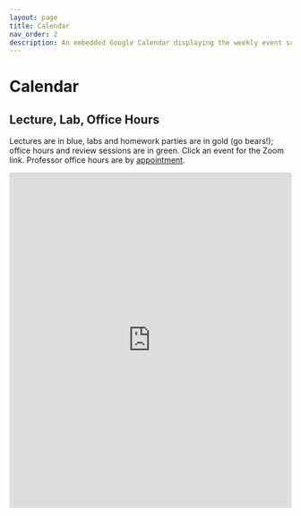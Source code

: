 ```yaml
---
layout: page
title: Calendar
nav_order: 2
description: An embedded Google Calendar displaying the weekly event schedule.
---
```


# Calendar

## Lecture, Lab, Office Hours

Lectures are in blue, labs and homework parties are in gold (go bears!); office hours and review sessions are in green. Click an event for the Zoom link. Professor office hours are by [appointment](https://mi-suk.youcanbook.me/).

<iframe src="https://calendar.google.com/calendar/embed?src=142gsi%40berkeley.edu&ctz=America%2FLos_Angeles" style="border: 0" width="100%" height="600px" frameborder="0" scrolling="no"></iframe>


